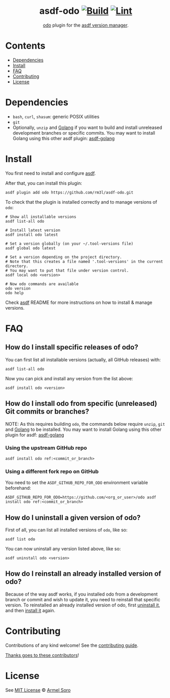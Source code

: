 <div align="center">

# asdf-odo [![Build](https://github.com/rm3l/asdf-odo/actions/workflows/build.yml/badge.svg)](https://github.com/rm3l/asdf-odo/actions/workflows/build.yml) [![Lint](https://github.com/rm3l/asdf-odo/actions/workflows/lint.yml/badge.svg)](https://github.com/rm3l/asdf-odo/actions/workflows/lint.yml)


[odo](https://odo.dev) plugin for the [asdf version manager](https://asdf-vm.com).

</div>

# Contents

- [Dependencies](#dependencies)
- [Install](#install)
- [FAQ](#FAQ)
- [Contributing](#contributing)
- [License](#license)

# Dependencies

- `bash`, `curl`, `shasum`: generic POSIX utilities
- `git`
- Optionally, `unzip` and [Golang](https://go.dev/doc/install) if you want to build and install unreleased development branches or specific commits. You may want to install Golang using this other asdf plugin: [asdf-golang](https://github.com/kennyp/asdf-golang)

# Install

You first need to install and configure [asdf](https://asdf-vm.com/guide/getting-started.html#_1-install-dependencies).

After that, you can install this plugin:

```shell
asdf plugin add odo https://github.com/rm3l/asdf-odo.git
```

To check that the plugin is installed correctly and to manage versions of `odo`:

```shell
# Show all installable versions
asdf list-all odo

# Install latest version
asdf install odo latest

# Set a version globally (on your ~/.tool-versions file)
asdf global odo latest

# Set a version depending on the project directory.
# Note that this creates a file named '.tool-versions' in the current directory.
# You may want to put that file under version control.
asdf local odo <version>

# Now odo commands are available
odo version
odo help
```

Check [asdf](https://github.com/asdf-vm/asdf) README for more instructions on how to
install & manage versions.

# FAQ

## How do I install specific releases of odo?

You can first list all installable versions (actually, all GitHub releases) with:
```shell
asdf list-all odo
```

Now you can pick and install any version from the list above:
```shell
asdf install odo <version>
```

## How do I install odo from specific (unreleased) Git commits or branches?

NOTE: As this requires building `odo`, the commands below require `unzip`, `git` and [Golang](https://go.dev/doc/install) to be installed. You may want to install Golang using this other plugin for asdf: [asdf-golang](https://github.com/kennyp/asdf-golang)

### Using the upstream GitHub repo
```shell
asdf install odo ref:<commit_or_branch>
```

### Using a different fork repo on GitHub
You need to set the `ASDF_GITHUB_REPO_FOR_ODO` environment variable beforehand:

```shell
ASDF_GITHUB_REPO_FOR_ODO=https://github.com/<org_or_user>/odo asdf install odo ref:<commit_or_branch>
```

## How do I uninstall a given version of odo?

First of all, you can list all installed versions of `odo`, like so:
```shell
asdf list odo
```

You can now uninstall any version listed above, like so:
```shell
asdf uninstall odo <version>
```

## How do I reinstall an already installed version of odo?
Because of the way asdf works, if you installed odo from a development branch or commit and wish to update it, you need to reinstall that specific version.
To reinstalled an already installed version of odo, first [uninstall it](README.md#how-do-i-uninstall-a-given-version-of-odo), and then [install it](README.md#install) again.

# Contributing

Contributions of any kind welcome! See the [contributing guide](contributing.md).

[Thanks goes to these contributors](https://github.com/rm3l/asdf-odo/graphs/contributors)!

# License

See [MIT License](LICENSE) © [Armel Soro](https://github.com/rm3l/)

